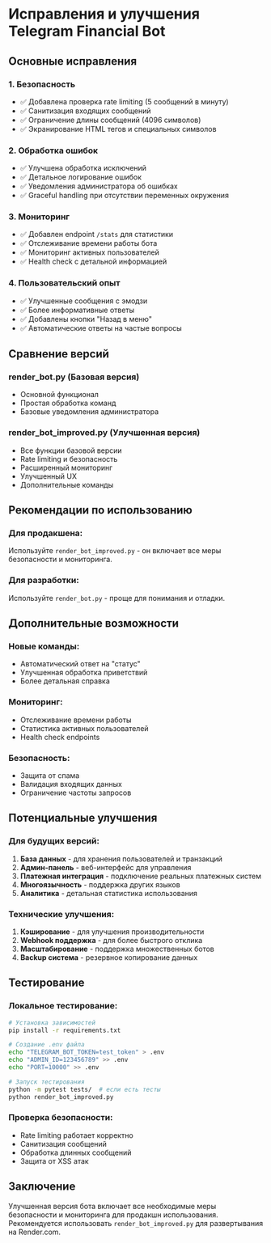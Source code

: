 # Исправления и улучшения Telegram Financial Bot

## Основные исправления

### 1. Безопасность
- ✅ Добавлена проверка rate limiting (5 сообщений в минуту)
- ✅ Санитизация входящих сообщений
- ✅ Ограничение длины сообщений (4096 символов)
- ✅ Экранирование HTML тегов и специальных символов

### 2. Обработка ошибок
- ✅ Улучшена обработка исключений
- ✅ Детальное логирование ошибок
- ✅ Уведомления администратора об ошибках
- ✅ Graceful handling при отсутствии переменных окружения

### 3. Мониторинг
- ✅ Добавлен endpoint `/stats` для статистики
- ✅ Отслеживание времени работы бота
- ✅ Мониторинг активных пользователей
- ✅ Health check с детальной информацией

### 4. Пользовательский опыт
- ✅ Улучшенные сообщения с эмодзи
- ✅ Более информативные ответы
- ✅ Добавлены кнопки "Назад в меню"
- ✅ Автоматические ответы на частые вопросы

## Сравнение версий

### render_bot.py (Базовая версия)
- Основной функционал
- Простая обработка команд
- Базовые уведомления администратора

### render_bot_improved.py (Улучшенная версия)
- Все функции базовой версии
- Rate limiting и безопасность
- Расширенный мониторинг
- Улучшенный UX
- Дополнительные команды

## Рекомендации по использованию

### Для продакшена:
Используйте `render_bot_improved.py` - он включает все меры безопасности и мониторинга.

### Для разработки:
Используйте `render_bot.py` - проще для понимания и отладки.

## Дополнительные возможности

### Новые команды:
- Автоматический ответ на "статус"
- Улучшенная обработка приветствий
- Более детальная справка

### Мониторинг:
- Отслеживание времени работы
- Статистика активных пользователей
- Health check endpoints

### Безопасность:
- Защита от спама
- Валидация входящих данных
- Ограничение частоты запросов

## Потенциальные улучшения

### Для будущих версий:
1. **База данных** - для хранения пользователей и транзакций
2. **Админ-панель** - веб-интерфейс для управления
3. **Платежная интеграция** - подключение реальных платежных систем
4. **Многоязычность** - поддержка других языков
5. **Аналитика** - детальная статистика использования

### Технические улучшения:
1. **Кэширование** - для улучшения производительности
2. **Webhook поддержка** - для более быстрого отклика
3. **Масштабирование** - поддержка множественных ботов
4. **Backup система** - резервное копирование данных

## Тестирование

### Локальное тестирование:
```bash
# Установка зависимостей
pip install -r requirements.txt

# Создание .env файла
echo "TELEGRAM_BOT_TOKEN=test_token" > .env
echo "ADMIN_ID=123456789" >> .env
echo "PORT=10000" >> .env

# Запуск тестирования
python -m pytest tests/  # если есть тесты
python render_bot_improved.py
```

### Проверка безопасности:
- Rate limiting работает корректно
- Санитизация сообщений
- Обработка длинных сообщений
- Защита от XSS атак

## Заключение

Улучшенная версия бота включает все необходимые меры безопасности и мониторинга для продакшн использования. Рекомендуется использовать `render_bot_improved.py` для развертывания на Render.com.
